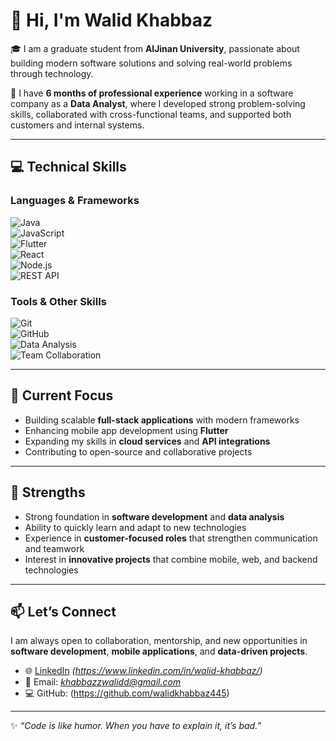 # 👋 Hi, I'm Walid Khabbaz  

🎓 I am a graduate student from **AlJinan University**, passionate about building modern software solutions and solving real-world problems through technology.  

💼 I have **6 months of professional experience** working in a software company as a **Data Analyst**, where I developed strong problem-solving skills, collaborated with cross-functional teams, and supported both customers and internal systems.  

---

## 💻 Technical Skills  

### Languages & Frameworks  
![Java](https://img.shields.io/badge/Java-%23ED8B00.svg?style=for-the-badge&logo=openjdk&logoColor=white)  
![JavaScript](https://img.shields.io/badge/JavaScript-%23323330.svg?style=for-the-badge&logo=javascript&logoColor=%23F7DF1E)  
![Flutter](https://img.shields.io/badge/Flutter-%2302569B.svg?style=for-the-badge&logo=flutter&logoColor=white)  
![React](https://img.shields.io/badge/React-%2320232a.svg?style=for-the-badge&logo=react&logoColor=%2361DAFB)  
![Node.js](https://img.shields.io/badge/Node.js-43853D?style=for-the-badge&logo=node.js&logoColor=white)  
![REST API](https://img.shields.io/badge/REST-02569B?style=for-the-badge&logo=postman&logoColor=white)  

### Tools & Other Skills  
![Git](https://img.shields.io/badge/Git-%23F05033.svg?style=for-the-badge&logo=git&logoColor=white)  
![GitHub](https://img.shields.io/badge/GitHub-%23121011.svg?style=for-the-badge&logo=github&logoColor=white)  
![Data Analysis](https://img.shields.io/badge/Data%20Analysis-%23013243.svg?style=for-the-badge&logo=python&logoColor=white)  
![Team Collaboration](https://img.shields.io/badge/Team%20Collaboration-%2300C4CC.svg?style=for-the-badge&logo=slack&logoColor=white)  

---

## 🚀 Current Focus  

- Building scalable **full-stack applications** with modern frameworks  
- Enhancing mobile app development using **Flutter**  
- Expanding my skills in **cloud services** and **API integrations**  
- Contributing to open-source and collaborative projects  

---

## 🌟 Strengths  

- Strong foundation in **software development** and **data analysis**  
- Ability to quickly learn and adapt to new technologies  
- Experience in **customer-focused roles** that strengthen communication and teamwork  
- Interest in **innovative projects** that combine mobile, web, and backend technologies  

---

## 📫 Let’s Connect  

I am always open to collaboration, mentorship, and new opportunities in **software development**, **mobile applications**, and **data-driven projects**.  

- 🌐 [LinkedIn](#) *(https://www.linkedin.com/in/walid-khabbaz/)*  
- 📧 Email: *khabbazzwalidd@gmail.com*  
- 💻 GitHub: (https://github.com/walidkhabbaz445)  

---

✨ *“Code is like humor. When you have to explain it, it’s bad.”*  

